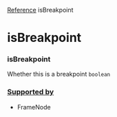 [Reference](https://www.framer.com/developers/reference)
isBreakpoint
# isBreakpoint
### isBreakpoint
Whether this is a breakpoint
`boolean`
### [Supported by](https://www.framer.com/developers/reference/plugins-traits-is-breakpoint#supported-by)
  * FrameNode


